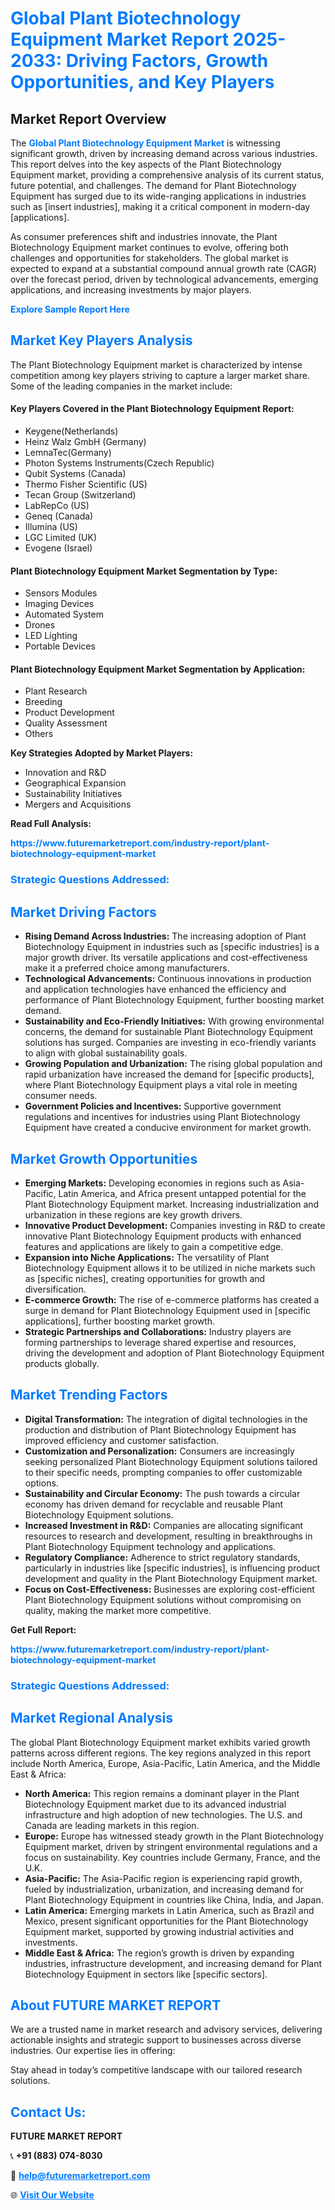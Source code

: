 <h1 style="color: #007BFF;">Global Plant Biotechnology Equipment Market Report 2025-2033: Driving Factors, Growth Opportunities, and Key Players</h1>

<section id="overview">
<h2>Market Report Overview</h2>
<p>The <a href="https://www.futuremarketreport.com/industry-report/plant-biotechnology-equipment-market" style="color: #007BFF; text-decoration: none;"><strong>Global Plant Biotechnology Equipment Market</strong></a> is witnessing significant growth, driven by increasing demand across various industries. This report delves into the key aspects of the Plant Biotechnology Equipment market, providing a comprehensive analysis of its current status, future potential, and challenges. The demand for Plant Biotechnology Equipment has surged due to its wide-ranging applications in industries such as [insert industries], making it a critical component in modern-day [applications].</p>
<p>As consumer preferences shift and industries innovate, the Plant Biotechnology Equipment market continues to evolve, offering both challenges and opportunities for stakeholders. The global market is expected to expand at a substantial compound annual growth rate (CAGR) over the forecast period, driven by technological advancements, emerging applications, and increasing investments by major players.</p>
</section>

<section id="overview">
<p><a href="https://www.futuremarketreport.com/request-sample/reportId=60638" style="color: #007BFF; text-decoration: none;"><strong>Explore Sample Report Here</strong></a></p>
</section>

<section id="key-players">
<h2 style="color: #007BFF;">Market Key Players Analysis</h2>
<p>The Plant Biotechnology Equipment market is characterized by intense competition among key players striving to capture a larger market share. Some of the leading companies in the market include:</p>
<h4>Key Players Covered in the Plant Biotechnology Equipment Report:</h4>
<ul><li>Keygene(Netherlands)</li><li>Heinz Walz GmbH (Germany)</li><li>LemnaTec(Germany)</li><li>Photon Systems Instruments(Czech Republic)</li><li>Qubit Systems (Canada)</li><li>Thermo Fisher Scientific (US)</li><li>Tecan Group (Switzerland)</li><li>LabRepCo (US)</li><li>Geneq (Canada)</li><li>Illumina (US)</li><li>LGC Limited (UK)</li><li>Evogene (Israel)</li></ul>
<h4>Plant Biotechnology Equipment Market Segmentation by Type:</h4>
<ul><li>Sensors Modules</li><li>Imaging Devices</li><li>Automated System</li><li>Drones</li><li>LED Lighting</li><li>Portable Devices</li></ul>

<h4>Plant Biotechnology Equipment Market Segmentation by Application:</h4>
<ul><li>Plant Research</li><li>Breeding</li><li>Product Development</li><li>Quality Assessment</li><li>Others</li></ul>
<p><strong>Key Strategies Adopted by Market Players:</strong></p>
<ul>
<li>Innovation and R&D</li>
<li>Geographical Expansion</li>
<li>Sustainability Initiatives</li>
<li>Mergers and Acquisitions</li>
</ul>
</section>

<section>
<p><strong>Read Full Analysis: </strong></p><a href="https://www.futuremarketreport.com/industry-report/plant-biotechnology-equipment-market" style="color: #007BFF; text-decoration: none;"><strong>https://www.futuremarketreport.com/industry-report/plant-biotechnology-equipment-market</strong></a>
<h3 style="color: #007BFF;">Strategic Questions Addressed:</h3>
</section>

<section id="driving-factors">
<h2 style="color: #007BFF;">Market Driving Factors</h2>
<ul>
<li><strong>Rising Demand Across Industries:</strong> The increasing adoption of Plant Biotechnology Equipment in industries such as [specific industries] is a major growth driver. Its versatile applications and cost-effectiveness make it a preferred choice among manufacturers.</li>
<li><strong>Technological Advancements:</strong> Continuous innovations in production and application technologies have enhanced the efficiency and performance of Plant Biotechnology Equipment, further boosting market demand.</li>
<li><strong>Sustainability and Eco-Friendly Initiatives:</strong> With growing environmental concerns, the demand for sustainable Plant Biotechnology Equipment solutions has surged. Companies are investing in eco-friendly variants to align with global sustainability goals.</li>
<li><strong>Growing Population and Urbanization:</strong> The rising global population and rapid urbanization have increased the demand for [specific products], where Plant Biotechnology Equipment plays a vital role in meeting consumer needs.</li>
<li><strong>Government Policies and Incentives:</strong> Supportive government regulations and incentives for industries using Plant Biotechnology Equipment have created a conducive environment for market growth.</li>
</ul>
</section>

<section id="growth-opportunities">
<h2 style="color: #007BFF;">Market Growth Opportunities</h2>
<ul>
<li><strong>Emerging Markets:</strong> Developing economies in regions such as Asia-Pacific, Latin America, and Africa present untapped potential for the Plant Biotechnology Equipment market. Increasing industrialization and urbanization in these regions are key growth drivers.</li>
<li><strong>Innovative Product Development:</strong> Companies investing in R&D to create innovative Plant Biotechnology Equipment products with enhanced features and applications are likely to gain a competitive edge.</li>
<li><strong>Expansion into Niche Applications:</strong> The versatility of Plant Biotechnology Equipment allows it to be utilized in niche markets such as [specific niches], creating opportunities for growth and diversification.</li>
<li><strong>E-commerce Growth:</strong> The rise of e-commerce platforms has created a surge in demand for Plant Biotechnology Equipment used in [specific applications], further boosting market growth.</li>
<li><strong>Strategic Partnerships and Collaborations:</strong> Industry players are forming partnerships to leverage shared expertise and resources, driving the development and adoption of Plant Biotechnology Equipment products globally.</li>
</ul>
</section>

<section id="trending-factors">
<h2 style="color: #007BFF;">Market Trending Factors</h2>
<ul>
<li><strong>Digital Transformation:</strong> The integration of digital technologies in the production and distribution of Plant Biotechnology Equipment has improved efficiency and customer satisfaction.</li>
<li><strong>Customization and Personalization:</strong> Consumers are increasingly seeking personalized Plant Biotechnology Equipment solutions tailored to their specific needs, prompting companies to offer customizable options.</li>
<li><strong>Sustainability and Circular Economy:</strong> The push towards a circular economy has driven demand for recyclable and reusable Plant Biotechnology Equipment solutions.</li>
<li><strong>Increased Investment in R&D:</strong> Companies are allocating significant resources to research and development, resulting in breakthroughs in Plant Biotechnology Equipment technology and applications.</li>
<li><strong>Regulatory Compliance:</strong> Adherence to strict regulatory standards, particularly in industries like [specific industries], is influencing product development and quality in the Plant Biotechnology Equipment market.</li>
<li><strong>Focus on Cost-Effectiveness:</strong> Businesses are exploring cost-efficient Plant Biotechnology Equipment solutions without compromising on quality, making the market more competitive.</li>
</ul>
</section>

<section>
<p><strong>Get Full Report: </strong></p><a href="https://www.futuremarketreport.com/industry-report/plant-biotechnology-equipment-market" style="color: #007BFF; text-decoration: none;"><strong>https://www.futuremarketreport.com/industry-report/plant-biotechnology-equipment-market</strong></a>
<h3 style="color: #007BFF;">Strategic Questions Addressed:</h3>
</section>


<section id="regional-analysis">
<h2 style="color: #007BFF;">Market Regional Analysis</h2>
<p>The global Plant Biotechnology Equipment market exhibits varied growth patterns across different regions. The key regions analyzed in this report include North America, Europe, Asia-Pacific, Latin America, and the Middle East & Africa:</p>
<ul>
<li><strong>North America:</strong> This region remains a dominant player in the Plant Biotechnology Equipment market due to its advanced industrial infrastructure and high adoption of new technologies. The U.S. and Canada are leading markets in this region.</li>
<li><strong>Europe:</strong> Europe has witnessed steady growth in the Plant Biotechnology Equipment market, driven by stringent environmental regulations and a focus on sustainability. Key countries include Germany, France, and the U.K.</li>
<li><strong>Asia-Pacific:</strong> The Asia-Pacific region is experiencing rapid growth, fueled by industrialization, urbanization, and increasing demand for Plant Biotechnology Equipment in countries like China, India, and Japan.</li>
<li><strong>Latin America:</strong> Emerging markets in Latin America, such as Brazil and Mexico, present significant opportunities for the Plant Biotechnology Equipment market, supported by growing industrial activities and investments.</li>
<li><strong>Middle East & Africa:</strong> The region’s growth is driven by expanding industries, infrastructure development, and increasing demand for Plant Biotechnology Equipment in sectors like [specific sectors].</li>
</ul>
</section>

<footer>
<h2 style="color: #007BFF;">About FUTURE MARKET REPORT</h2>
<p>We are a trusted name in market research and advisory services, delivering actionable insights and strategic support to businesses across diverse industries. Our expertise lies in offering:</p>

<p>Stay ahead in today’s competitive landscape with our tailored research solutions.</p>

<h2 style="color: #007BFF;">Contact Us:</h2>
<p><strong>FUTURE MARKET REPORT</strong></p>
<p>📞 <strong>+91 (883) 074-8030</strong></p>
<p>📧 <strong><a href="mailto:help@futuremarketreport.com" style="color: #007BFF;">help@futuremarketreport.com</a></strong></p>
<p>🌐 <strong><a href="https://www.futuremarketreport.com/" style="color: #007BFF;">Visit Our Website</a></strong></p>
</footer>